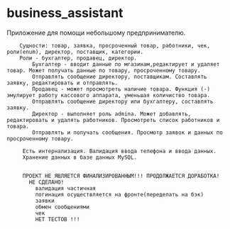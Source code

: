 # business_assistant

  Приложение для помощи небольшому предпринимателю.
  
        Сущности: товар, заявка, просроченный товар, работники, чек, роли(enum), директор, поставщик, категории.
        Роли - бухгалтер, продавец, директор.
            Бухгалтер - вводит данные по мгазинам,редактирует и удаляет товар. Может получать данные по товару, просроченному товару.
            Отправлять сообщение директору, поставщикам. Составлять заявку, редактировать и отправлять. 
            Продавец - может просмотреть наличие товара. Функция (-) эмулирует работу кассового аппарата, уменьшая количиство товара.
            Отправлять сообщение директору или бухгалтеру, составлять заявку. 
            Директор - выполняет роль admina. Может добавлять, редактировать и удалять работников. Просмотреть список работников и товара.
            Отправлять и получать сообщения. Просмотр заявок и данных по просроченному товару.
              
         Есть интернализация. Валидация ввода телефона и ввода данных.
         Хранение данных в базе данных MySQL.
         
         
         ПРОЕКТ НЕ ЯВЛЯЕТСЯ ФИНАЛИЗИРОВАННЫМ!!! ПРОДОЛЖАЕТСЯ ДОРАБОТКА!
           НЕ СДЕЛАНО!
             валидация частичная
             погинация осуществляется на фронте(переделать на бэк)
             заявки
             обмен сообщениями
             чек
             НЕТ ТЕСТОВ !!!           
